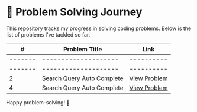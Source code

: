 # 🌟 Problem Solving Journey

This repository tracks my progress in solving coding problems. Below is the list of problems I've tackled so far.

| **#** | **Problem Title** | **Link** |
|-------|--------------------|----------|
|-------|--------------------|----------|
|-------|--------------------|----------|
| 2 | Search Query Auto Complete | <a href='https://www.geeksforgeeks.org/problems/search-query-auto-complete/0?category[]=Strings&problemStatus=unsolved&difficulty[]=2&page=1&query=category[]StringsproblemStatusunsolveddifficulty[]2page1category[]Str' target='_blank'>View Problem</a> |
| 4 | Search Query Auto Complete | <a href='https://www.geeksforgeeks.org/problems/search-query-auto-complete/0?category[]=Strings&problemStatus=unsolved&difficulty[]=2&page=1&query=category[]StringsproblemStatusunsolveddifficulty[]2page1category[]Str' target='_blank'>View Problem</a> |

Happy problem-solving! 🚀